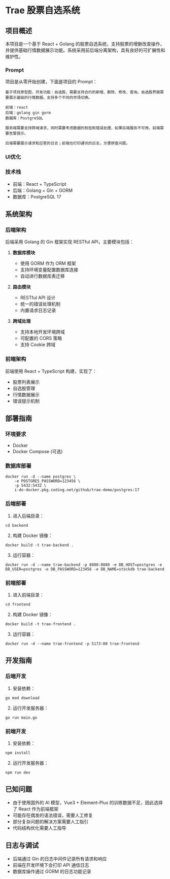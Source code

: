# Trae 股票自选系统

## 项目概述

本项目是一个基于 React + Golang 的股票自选系统，支持股票的增删改查操作，并提供基础行情数据展示功能。系统采用前后端分离架构，具有良好的可扩展性和维护性。

### Prompt

项目是从零开始创建，下面是项目的 Prompt：

```shell
基于项目原型图，开发功能：自选股，需要支持合约的新增、删除、修改、查询。自选股界面需要展示基础的行情数据。支持多个不同的市场切换。

前端：react
后端：golang gin gorm
数据库：PostgreSQL

服务端需要支持跨域请求，同时需要考虑数据的校验和错误处理，如果后端服务不可用，前端需要告警提示。

后端需要展示请求和应答的日志；前端也打印通讯的日志，方便排查问题。
```

### UI优化



### 技术栈

- 前端：React + TypeScript
- 后端：Golang + Gin + GORM
- 数据库：PostgreSQL 17

## 系统架构

### 后端架构

后端采用 Golang 的 Gin 框架实现 RESTful API，主要模块包括：

1. **数据库模块**
   - 使用 GORM 作为 ORM 框架
   - 支持环境变量配置数据库连接
   - 自动进行数据库表迁移

2. **路由模块**
   - RESTful API 设计
   - 统一的错误处理机制
   - 内置请求日志记录

3. **跨域处理**
   - 支持本地开发环境跨域
   - 可配置的 CORS 策略
   - 支持 Cookie 跨域

### 前端架构

前端使用 React + TypeScript 构建，实现了：

- 股票列表展示
- 自选股管理
- 行情数据展示
- 错误提示机制

## 部署指南

### 环境要求

- Docker
- Docker Compose (可选)

### 数据库部署

```shell
docker run -d --name postgres \
    -e POSTGRES_PASSWORD=123456 \
    -p 5432:5432 \
    i-do-docker.pkg.coding.net/github/trae-demo/postgres:17
```

### 后端部署

1. 进入后端目录：

```shell
cd backend
```

2. 构建 Docker 镜像：

```shell
docker build -t trae-backend .
```

3. 运行容器：

```shell
docker run -d --name trae-backend -p 8080:8080 -e DB_HOST=postgres -e DB_USER=postgres -e DB_PASSWORD=123456 -e DB_NAME=stockdb trae-backend
```

### 前端部署

1. 进入前端目录：

```shell
cd frontend
```

2. 构建 Docker 镜像：

```shell
docker build -t trae-frontend .
```

3. 运行容器：

```shell
docker run -d --name trae-frontend -p 5173:80 trae-frontend
```

## 开发指南

### 后端开发

1. 安装依赖：

```shell
go mod download
```

2. 运行开发服务器：

```shell
go run main.go
```

### 前端开发

1. 安装依赖：

```shell
npm install
```

2. 运行开发服务器：

```shell
npm run dev
```

## 已知问题

* 由于使用国外的 AI 模型，Vue3 + Element-Plus 的训练数据不足，因此选择了 React 作为前端框架
* 可能存在偶发的语法错误，需要人工修复
* 部分复杂问题的解决方案需要人工指引
* 代码结构优化需要人工指导

## 日志与调试

- 后端通过 Gin 的日志中间件记录所有请求和响应
- 前端在开发环境下会打印 API 通信日志
- 数据库操作通过 GORM 的日志功能记录
